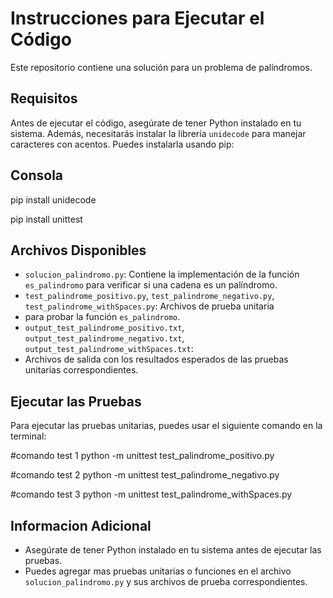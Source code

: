 # Instrucciones para Ejecutar el Código

Este repositorio contiene una solución para un problema de palíndromos.

## Requisitos

Antes de ejecutar el código, asegúrate de tener Python instalado en tu sistema. Además, necesitarás instalar la librería
`unidecode` para manejar caracteres con acentos. Puedes instalarla usando pip:
## Consola
pip install unidecode

pip install unittest

## Archivos Disponibles

- `solucion_palindromo.py`: Contiene la implementación de la función `es_palindromo` para verificar si una cadena es un palíndromo.
- `test_palindrome_positivo.py`, `test_palindrome_negativo.py`, `test_palindrome_withSpaces.py`: Archivos de prueba unitaria
- para probar la función `es_palindromo`.
- `output_test_palindrome_positivo.txt`, `output_test_palindrome_negativo.txt`, `output_test_palindrome_withSpaces.txt`: 
- Archivos de salida con los resultados esperados de las pruebas unitarias correspondientes.

## Ejecutar las Pruebas

Para ejecutar las pruebas unitarias, puedes usar el siguiente comando en la terminal:

#comando test 1
python -m unittest test_palindrome_positivo.py

#comando test 2
python -m unittest test_palindrome_negativo.py

#comando test 3
python -m unittest test_palindrome_withSpaces.py


## Informacion Adicional

- Asegúrate de tener Python instalado en tu sistema antes de ejecutar las pruebas.
- Puedes agregar mas pruebas unitarias o funciones en el archivo `solucion_palindromo.py` y sus archivos de prueba correspondientes.